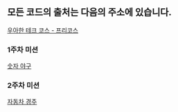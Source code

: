 ## 모든 코드의 출처는 다음의 주소에 있습니다.

[우아한 테크 코스 - 프리코스](https://github.com/woowacourse-precourse)

### 1주차 미션

[숫자 야구](https://github.com/woowacourse-precourse/javascript-baseball-6)

### 2주차 미션

[자동차 경주](https://github.com/woowacourse-precourse/java-racingcar-6)
